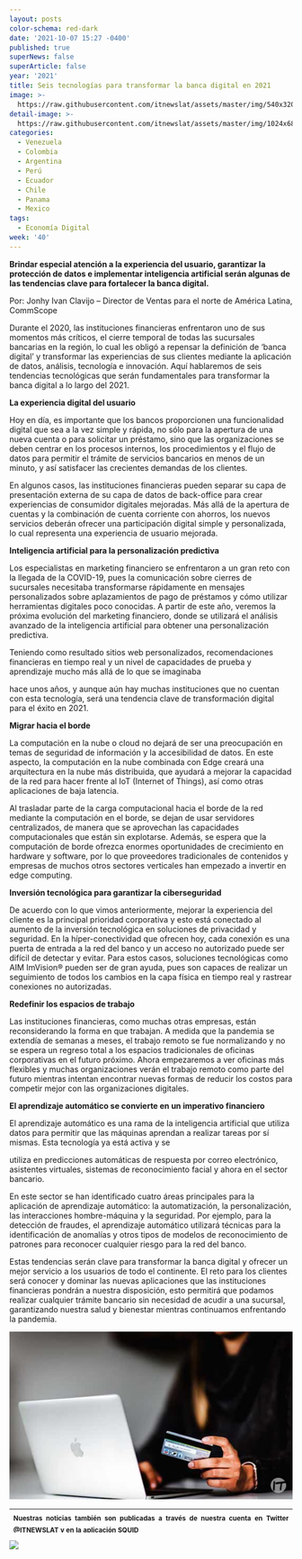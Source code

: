 ```yaml
---
layout: posts
color-schema: red-dark
date: '2021-10-07 15:27 -0400'
published: true
superNews: false
superArticle: false
year: '2021'
title: Seis tecnologías para transformar la banca digital en 2021
image: >-
  https://raw.githubusercontent.com/itnewslat/assets/master/img/540x320/Financial-p.jpg
detail-image: >-
  https://raw.githubusercontent.com/itnewslat/assets/master/img/1024x680/Financial-g.jpg
categories:
  - Venezuela
  - Colombia
  - Argentina
  - Perú
  - Ecuador
  - Chile
  - Panama
  - Mexico
tags:
  - Economía Digital
week: '40'
---
```

**Brindar especial atención a la experiencia del usuario, garantizar la protección de datos e implementar inteligencia artificial serán algunas de las tendencias clave para fortalecer la banca digital.**

Por: Jonhy Ivan Clavijo – Director de Ventas para el norte de América Latina, CommScope

Durante el 2020, las instituciones financieras enfrentaron uno de sus momentos más críticos, el cierre temporal de todas las sucursales bancarias en la región, lo cual les obligó a repensar la definición de ‘banca digital’ y transformar las experiencias de sus clientes mediante la aplicación de datos, análisis, tecnología e innovación. Aquí hablaremos de seis tendencias tecnológicas que serán fundamentales para transformar la banca digital a lo largo del 2021.

**La experiencia digital del usuario**

Hoy en día, es importante que los bancos proporcionen una funcionalidad digital que sea a la vez simple y rápida, no sólo para la apertura de una nueva cuenta o para solicitar un préstamo, sino que las organizaciones se deben centrar en los procesos internos, los procedimientos y el flujo de datos para permitir el trámite de servicios bancarios en menos de un minuto, y así satisfacer las crecientes demandas de los clientes.

En algunos casos, las instituciones financieras pueden separar su capa de presentación externa de su capa de datos de back-office para crear experiencias de consumidor digitales mejoradas. Más allá de la apertura de cuentas y la combinación de cuenta corriente con ahorros, los nuevos servicios deberán ofrecer una participación digital simple y personalizada, lo cual representa una experiencia de usuario mejorada.

**Inteligencia artificial para la personalización predictiva**

Los especialistas en marketing financiero se enfrentaron a un gran reto con la llegada de la COVID-19, pues la comunicación sobre cierres de sucursales necesitaba transformarse rápidamente en mensajes personalizados sobre aplazamientos de pago de préstamos y cómo utilizar herramientas digitales poco conocidas. A partir de este año, veremos la próxima evolución del marketing financiero, donde se utilizará el análisis avanzado de la inteligencia artificial para obtener una personalización predictiva.

Teniendo como resultado sitios web personalizados, recomendaciones financieras en tiempo real y un nivel de capacidades de prueba y aprendizaje mucho más allá de lo que se imaginaba

hace unos años, y aunque aún hay muchas instituciones que no cuentan con esta tecnología, será una tendencia clave de transformación digital para el éxito en 2021.

**Migrar hacia el borde**

La computación en la nube o cloud no dejará de ser una preocupación en temas de seguridad de información y la accesibilidad de datos. En este aspecto, la computación en la nube combinada con Edge creará una arquitectura en la nube más distribuida, que ayudará a mejorar la capacidad de la red para hacer frente al IoT (Internet of Things), así como otras aplicaciones de baja latencia.

Al trasladar parte de la carga computacional hacia el borde de la red mediante la computación en el borde, se dejan de usar servidores centralizados, de manera que se aprovechan las capacidades computacionales que están sin explotarse. Además, se espera que la computación de borde ofrezca enormes oportunidades de crecimiento en hardware y software, por lo que proveedores tradicionales de contenidos y empresas de muchos otros sectores verticales han empezado a invertir en edge computing.

**Inversión tecnológica para garantizar la ciberseguridad**

De acuerdo con lo que vimos anteriormente, mejorar la experiencia del cliente es la principal prioridad corporativa y esto está conectado al aumento de la inversión tecnológica en soluciones de privacidad y seguridad. En la híper-conectividad que ofrecen hoy, cada conexión es una puerta de entrada a la red del banco y un acceso no autorizado puede ser difícil de detectar y evitar. Para estos casos, soluciones tecnológicas como AIM ImVision® pueden ser de gran ayuda, pues son capaces de realizar un seguimiento de todos los cambios en la capa física en tiempo real y rastrear conexiones no autorizadas.

**Redefinir los espacios de trabajo**

Las instituciones financieras, como muchas otras empresas, están reconsiderando la forma en que trabajan. A medida que la pandemia se extendía de semanas a meses, el trabajo remoto se fue normalizando y no se espera un regreso total a los espacios tradicionales de oficinas corporativas en el futuro próximo. Ahora empezaremos a ver oficinas más flexibles y muchas organizaciones verán el trabajo remoto como parte del futuro mientras intentan encontrar nuevas formas de reducir los costos para competir mejor con las organizaciones digitales.

**El aprendizaje automático se convierte en un imperativo financiero**

El aprendizaje automático es una rama de la inteligencia artificial que utiliza datos para permitir que las máquinas aprendan a realizar tareas por sí mismas. Esta tecnología ya está activa y se

utiliza en predicciones automáticas de respuesta por correo electrónico, asistentes virtuales, sistemas de reconocimiento facial y ahora en el sector bancario.

En este sector se han identificado cuatro áreas principales para la aplicación de aprendizaje automático: la automatización, la personalización, las interacciones hombre-máquina y la seguridad. Por ejemplo, para la detección de fraudes, el aprendizaje automático utilizará técnicas para la identificación de anomalías y otros tipos de modelos de reconocimiento de patrones para reconocer cualquier riesgo para la red del banco.

Estas tendencias serán clave para transformar la banca digital y ofrecer un mejor servicio a los usuarios de todo el continente. El reto para los clientes será conocer y dominar las nuevas aplicaciones que las instituciones financieras pondrán a nuestra disposición, esto permitirá que podamos realizar cualquier trámite bancario sin necesidad de acudir a una sucursal, garantizando nuestra salud y bienestar mientras continuamos enfrentando la pandemia.

![](https://raw.githubusercontent.com/itnewslat/assets/master/img/540x320/Financial-p.jpg)

<table style="height: 42px;" width="569">
<tbody>
<tr>
<td style="text-align: justify;"><sub><strong>Nuestras noticias también son publicadas a través de nuestra cuenta en Twitter <a href="https://twitter.com/itnewslat?lang=es">@ITNEWSLAT</a> y en la aplicación <a href="https://squidapp.co/en/">SQUID</a></strong></sub></td>
</tr>
</tbody>
</table>

<img src="https://tracker.metricool.com/c3po.jpg?hash=56f88a41e39ab42c063cc51676587a04"/>